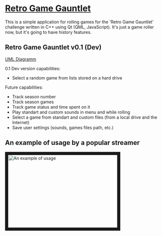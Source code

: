 # [Retro Game Gauntlet](https://www.dropbox.com/sh/7jzupsdl5pcluxe/AABn4_tLtvVaFvyW6Uda3FPNa?dl=0 "Download fully built RGG application")
This is a simple application for rolling games for the 'Retro Game Gauntlet' challenge written in C++ using Qt (QML, JavaScript).
It's just a game roller now, but it's going to have history features.

## Retro Game Gauntlet v0.1 (Dev) 

[UML Diagramm](https://www.dropbox.com/s/1ww7pxr8oh1qcll/outRGG.pdf?dl=0 "Download v0.1 Dev UML diagramm")

0.1 Dev version capabilities:
* Select a random game from lists stored on a hard drive

Future capabilities:
* Track season number 
* Track season games
* Track game status and time spent on it
* Play standart and custom sounds in menu and while rolling
* Select a game from standart and custom files (from a local drive and the Internet)
* Save user settings (sounds, games files path, etc.)

## An example of usage by a popular streamer
<a href="http://www.youtube.com/watch?feature=player_embedded&v=AoL3uzleThI
" target="_blank"><img src="http://img.youtube.com/vi/AoL3uzleThI/0.jpg" 
alt="An example of usage" width="360" height="240" border="10" /></a>
